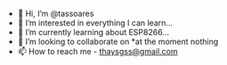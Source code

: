 - 👋 Hi, I’m @tassoares
- 👀 I’m interested in everything I can learn...
- 🌱 I’m currently learning about ESP8266...
- 💞️ I’m looking to collaborate on *at the moment nothing
- 📫 How to reach me - thaysgss@gmail.com

<!---
tassoares/tassoares is a ✨ special ✨ repository because its `README.md` (this file) appears on your GitHub profile.
You can click the Preview link to take a look at your changes.
--->
